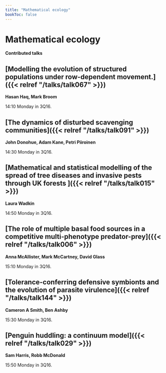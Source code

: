 ```yaml
---
title: "Mathematical ecology"
bookToc: false
---
```


# Mathematical ecology

**Contributed talks**


## [Modelling the evolution of structured populations under row-dependent movement.]({{< relref "/talks/talk067" >}})

**Hasan Haq, Mark Broom**

14:10 Monday in 3Q16.


## [The dynamics of disturbed scavenging communities]({{< relref "/talks/talk091" >}})

**John Donohue, Adam Kane, Petri Piiroinen**

14:30 Monday in 3Q16.


## [Mathematical and statistical modelling of the spread of tree diseases and invasive pests through UK forests  ]({{< relref "/talks/talk015" >}})

**Laura Wadkin**

14:50 Monday in 3Q16.


## [The role of multiple basal food sources in a competitive multi-phenotype predator-prey]({{< relref "/talks/talk006" >}})

**Anna McAllister, Mark McCartney, David Glass**

15:10 Monday in 3Q16.


## [Tolerance-conferring defensive symbionts and the evolution of parasite virulence]({{< relref "/talks/talk144" >}})

**Cameron A Smith, Ben Ashby**

15:30 Monday in 3Q16.


## [Penguin huddling: a continuum model]({{< relref "/talks/talk029" >}})

**Sam Harris, Robb McDonald**

15:50 Monday in 3Q16.



